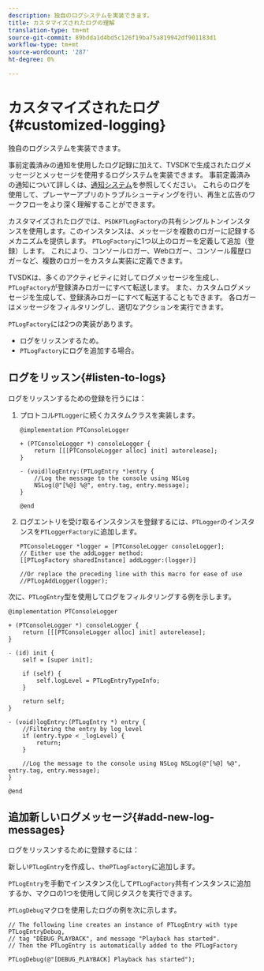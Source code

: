 ```yaml
---
description: 独自のログシステムを実装できます。
title: カスタマイズされたログの理解
translation-type: tm+mt
source-git-commit: 89bdda1d4bd5c126f19ba75a819942df901183d1
workflow-type: tm+mt
source-wordcount: '287'
ht-degree: 0%

---
```



# カスタマイズされたログ{#customized-logging}

独自のログシステムを実装できます。

事前定義済みの通知を使用したログ記録に加えて、TVSDKで生成されたログメッセージとメッセージを使用するログシステムを実装できます。 事前定義済みの通知について詳しくは、[通知システム](https://help.adobe.com/en_US/primetime/psdk/ios/index.html#PSDKs-concept-The_Notification_System)を参照してください。 これらのログを使用して、プレーヤーアプリのトラブルシューティングを行い、再生と広告のワークフローをより深く理解することができます。

カスタマイズされたログでは、`PSDKPTLogFactory`の共有シングルトンインスタンスを使用します。このインスタンスは、メッセージを複数のロガーに記録するメカニズムを提供します。 `PTLogFactory`に1つ以上のロガーを定義して追加（登録）します。 これにより、コンソールロガー、Webロガー、コンソール履歴ロガーなど、複数のロガーをカスタム実装に定義できます。

TVSDKは、多くのアクティビティに対してログメッセージを生成し、`PTLogFactory`が登録済みロガーにすべて転送します。 また、カスタムログメッセージを生成して、登録済みロガーにすべて転送することもできます。 各ロガーはメッセージをフィルタリングし、適切なアクションを実行できます。

`PTLogFactory`には2つの実装があります。

* ログをリッスンするため。
* `PTLogFactory`にログを追加する場合。

## ログをリッスン{#listen-to-logs}

ログをリッスンするための登録を行うには：
1. プロトコル`PTLogger`に続くカスタムクラスを実装します。

   ```
   @implementation PTConsoleLogger 
   
   + (PTConsoleLogger *) consoleLogger { 
       return [[[PTConsoleLogger alloc] init] autorelease]; 
   } 
   
   - (void)logEntry:(PTLogEntry *)entry { 
       //Log the message to the console using NSLog  
       NSLog(@"[%@] %@", entry.tag, entry.message); 
   } 
   
   @end
   ```

1. ログエントリを受け取るインスタンスを登録するには、`PTLogger`のインスタンスを`PTLoggerFactory`に追加します。

   ```
   PTConsoleLogger *logger = [PTConsoleLogger consoleLogger]; 
   // Either use the addLogger method: 
   [[PTLogFactory sharedInstance] addLogger:(logger)] 
   
   //Or replace the preceding line with this macro for ease of use 
   //PTLogAddLogger(logger); 
   ```

<!--<a id="example_3738B5A8B4C048D28695E62297CF39E3"></a>-->

次に、`PTLogEntry`型を使用してログをフィルタリングする例を示します。

```
@implementation PTConsoleLogger 
 
+ (PTConsoleLogger *) consoleLogger { 
    return [[[PTConsoleLogger alloc] init] autorelease]; 
} 
 
- (id) init { 
    self = [super init]; 
 
    if (self) { 
        self.logLevel = PTLogEntryTypeInfo; 
    } 
 
    return self; 
} 
 
- (void)logEntry:(PTLogEntry *) entry { 
    //Filtering the entry by log level  
    if (entry.type < _logLevel) { 
        return; 
    } 
 
    //Log the message to the console using NSLog NSLog(@"[%@] %@", entry.tag, entry.message); 
} 
 
@end
```

## 追加新しいログメッセージ{#add-new-log-messages}

ログをリッスンするために登録するには：

新しい`PTLogEntry`を作成し、`thePTLogFactory`に追加します。

`PTLogEntry`を手動でインスタンス化して`PTLogFactory`共有インスタンスに追加するか、マクロの1つを使用して同じタスクを実行できます。

`PTLogDebug`マクロを使用したログの例を次に示します。

<!--<a id="example_F014436E1686468F941F4EBD1A21B18E"></a>-->

```
// The following line creates an instance of PTLogEntry with type PTLogEntryDebug, 
// tag "DEBUG_PLAYBACK", and message "Playback has started". 
// Then the PTLogEntry is automatically added to the PTLogFactory  
 
PTLogDebug(@"[DEBUG_PLAYBACK] Playback has started");
```
